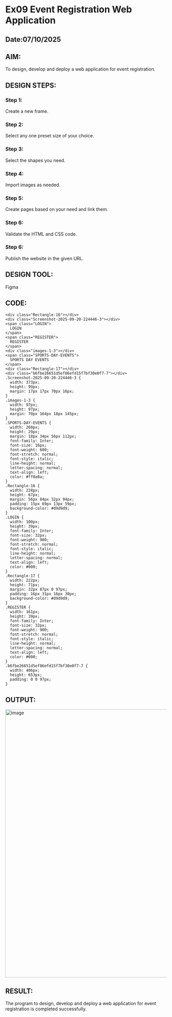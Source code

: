 # Ex09 Event Registration Web Application
## Date:07/10/2025

## AIM:
To design, develop and deploy a web application for event registration.

## DESIGN STEPS:

### Step 1:
Create a new frame.

### Step 2:
Select any one preset size of your choice.

### Step 3:
Select the shapes you need.

### Step 4:
Import images as needed.

### Step 5:
Create pages based on your need and link them.

### Step 6:

Validate the HTML and CSS code.

### Step 6:

Publish the website in the given URL.

## DESIGN TOOL:
Figma

## CODE:
```
<div class="Rectangle-16"></div>
<div class="Screenshot-2025-09-20-224446-3"></div>
<span class="LOGIN">
  LOGIN
</span>
<span class="REGISTER">
  REGISTER
</span>
<div class="images-1-3"></div>
<span class="SPORTS-DAY-EVENTS">
  SPORTS DAY EVENTS
</span>
<div class="Rectangle-17"></div>
<div class="b6fbe26651d5ef86efd15f7bf30e0f7-7"></div>
.Screenshot-2025-09-20-224446-3 {
  width: 373px;
  height: 99px;
  margin: 17px 17px 70px 16px;
}
.images-1-3 {
  width: 97px;
  height: 97px;
  margin: 70px 164px 18px 145px;
}
.SPORTS-DAY-EVENTS {
  width: 260px;
  height: 29px;
  margin: 18px 34px 56px 112px;
  font-family: Inter;
  font-size: 16px;
  font-weight: 600;
  font-stretch: normal;
  font-style: italic;
  line-height: normal;
  letter-spacing: normal;
  text-align: left;
  color: #ff0a0a;
}
.Rectangle-16 {
  width: 228px;
  height: 67px;
  margin: 56px 84px 32px 94px;
  padding: 15px 69px 13px 59px;
  background-color: #d9d9d9;
}
.LOGIN {
  width: 100px;
  height: 39px;
  font-family: Inter;
  font-size: 32px;
  font-weight: 900;
  font-stretch: normal;
  font-style: italic;
  line-height: normal;
  letter-spacing: normal;
  text-align: left;
  color: #000;
}
.Rectangle-17 {
  width: 222px;
  height: 71px;
  margin: 32px 87px 0 97px;
  padding: 16px 31px 16px 30px;
  background-color: #d9d9d9;
}
.REGISTER {
  width: 161px;
  height: 39px;
  font-family: Inter;
  font-size: 32px;
  font-weight: 900;
  font-stretch: normal;
  font-style: italic;
  line-height: normal;
  letter-spacing: normal;
  text-align: left;
  color: #000;
}
.b6fbe26651d5ef86efd15f7bf30e0f7-7 {
  width: 406px;
  height: 653px;
  padding: 0 0 97px;
}
```

## OUTPUT:
<img width="1919" height="834" alt="image" src="https://github.com/user-attachments/assets/5570b76d-1a26-48b5-8783-83ffd83ce717" />


## RESULT:
The program to design, develop and deploy a web application for event registration is completed successfully.
